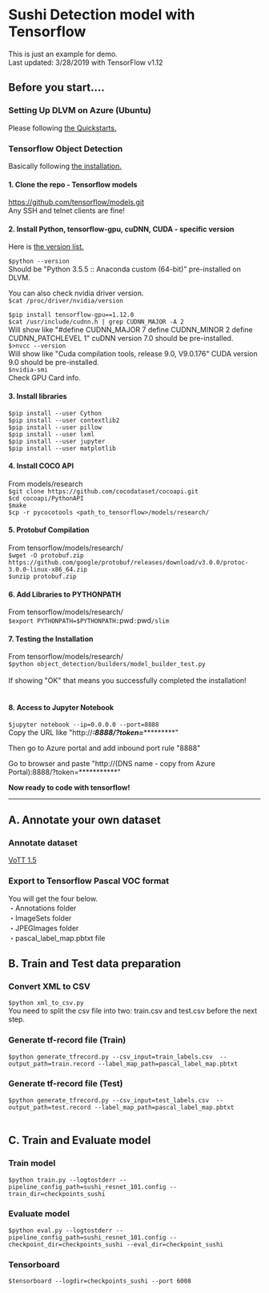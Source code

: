 # Sushi Detection model with Tensorflow
This is just an example for demo. <br>
Last updated: 3/28/2019 with TensorFlow v1.12 <br>
## Before you start.... <br>
### Setting Up DLVM on Azure (Ubuntu)
Please following [the Quickstarts.](https://docs.microsoft.com/en-us/azure/machine-learning/data-science-virtual-machine/provision-deep-learning-dsvm)
### Tensorflow Object Detection
Basically following [the installation.](https://github.com/tensorflow/models/blob/master/research/object_detection/g3doc/installation.md)

#### 1. Clone the repo - Tensorflow models
https://github.com/tensorflow/models.git <br>
Any SSH and telnet clients are fine! <br>

#### 2. Install Python, tensorflow-gpu, cuDNN, CUDA - specific version
Here is [the version list.](https://www.tensorflow.org/install/source#tested_build_configurations)

`$python --version` <br>
Should be "Python 3.5.5 :: Anaconda custom (64-bit)" pre-installed on DLVM. <br>

You can also check nvidia driver version. <br>
`$cat /proc/driver/nvidia/version` <br>


`$pip install tensorflow-gpu==1.12.0` <br>
`$cat /usr/include/cudnn.h | grep CUDNN_MAJOR -A 2` <br>
Will show like "#define CUDNN_MAJOR 7 define CUDNN_MINOR 2 define CUDNN_PATCHLEVEL 1" cuDNN version 7.0 should be pre-installed. <br>
`$>nvcc --version` <br>
Will show like "Cuda compilation tools, release 9.0, V9.0.176" CUDA version 9.0 should be pre-installed. <br>
`$nvidia-smi` <br>
Check GPU Card info. <br>

#### 3. Install libraries
`$pip install --user Cython` <br>
`$pip install --user contextlib2` <br>
`$pip install --user pillow` <br>
`$pip install --user lxml` <br>
`$pip install --user jupyter` <br>
`$pip install --user matplotlib` <br>

#### 4. Install COCO API
From models/research <br>
`$git clone https://github.com/cocodataset/cocoapi.git` <br>
`$cd cocoapi/PythonAPI` <br>
`$make` <br>
`$cp -r pycocotools <path_to_tensorflow>/models/research/` <br>

#### 5. Protobuf Compilation
From tensorflow/models/research/ <br>
`$wget -O protobuf.zip https://github.com/google/protobuf/releases/download/v3.0.0/protoc-3.0.0-linux-x86_64.zip` <br>
`$unzip protobuf.zip` <br>

#### 6. Add Libraries to PYTHONPATH
From tensorflow/models/research/ <br>
`$export PYTHONPATH=$PYTHONPATH:`pwd`:`pwd`/slim` <br>

#### 7. Testing the Installation
From tensorflow/models/research/ <br>
`$python object_detection/builders/model_builder_test.py` <br>
<br>
If showing "OK" that means you successfully completed the installation! <br>
<br>
#### 8. Access to Jupyter Notebook
`$jupyter notebook --ip=0.0.0.0 --port=8888` <br>
Copy the URL like "http://*****:8888/?token=**************" <br>

Then go to Azure portal and add inbound port rule "8888" <br>

Go to browser and paste "http://(DNS name - copy from Azure Portal):8888/?token=***********" <br>

**Now ready to code with tensorflow!**

----------------------------------------------------
## A. Annotate your own dataset <br>
### Annotate dataset <br>
[VoTT 1.5](https://github.com/Microsoft/VoTT/releases/download/1.5.0/VoTT-win32-x64.zip) <br>
### Export to Tensorflow Pascal VOC format <br>
You will get the four below. <br>
・Annotations folder <br>
・ImageSets folder <br>
・JPEGImages folder <br>
・pascal_label_map.pbtxt file <br>
## B. Train and Test data preparation <br>
### Convert XML to CSV <br>
`$python xml_to_csv.py`<br>
You need to split the csv file into two: train.csv and test.csv before the next step. <br>
### Generate tf-record file (Train) <br>
`$python generate_tfrecord.py --csv_input=train_labels.csv  --output_path=train.record --label_map_path=pascal_label_map.pbtxt`<br>
### Generate tf-record file (Test) <br>
`$python generate_tfrecord.py --csv_input=test_labels.csv  --output_path=test.record --label_map_path=pascal_label_map.pbtxt`<br>
<br>
## C. Train and Evaluate model <br>
### Train model <br>
`$python train.py --logtostderr --pipeline_config_path=sushi_resnet_101.config --train_dir=checkpoints_sushi`<br>
### Evaluate model <br>
`$python eval.py --logtostderr --pipeline_config_path=sushi_resnet_101.config --checkpoint_dir=checkpoints_sushi --eval_dir=checkpoint_sushi`<br>
### Tensorboard <br>
`$tensorboard --logdir=checkpoints_sushi --port 6008` <br>
